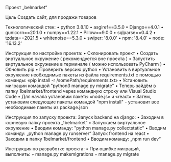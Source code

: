 ﻿Проект „belmarket“

Цель
Создать сайт, для продажи товаров

Технологический стек:
• python 3.8.10
• asgiref==3.5.0
• Django==4.0.1
• gunicorn==20.1.0
• numpy==1.22.1
• Pillow==9.0.0
• sqlparse==0.4.2
• tzdata==2021.5
• whitenoise==5.3.0
• swiper: '8.0.0'
• npm: '8.4.0'
• node: '16.13.2'

Инструкция по настройке проекта:
• Склонировать проект
• Создать виртуальное окружение ( рекомендуется вне проекта )
• Запустить виртуальное окружение в терминале ( можно использовать PyCharm )
• Обновить pip
• Проверить версию python
• Установить в виртуальное окружение необходимые пакеты из файла requirements.txt с помощью команды: «pip install -r /somePath/requirements.txt»
• Установить миграции командой "python3 manage.py migrate"
• Теперь зайдём в папку 1belmarket/frontend через командную строку или Visual Studio Code
• Для начала установим пакеты «node.js» и «react»
• Затем, установим следующие пакеты командой "npm install" - установит все необходимые пакеты из package.json

Инструкция по запуску проекта:
Запуск backend на django:
• Заходим в корневую папку проекта „1belmarket“
• Запускаем виртуальное окружение
• Вводим команду: "python manage.py collectstatic"
• Вводим команду: „python manage.py runserver“
Запуск frontend на react
• Заходим в папку 1belmarket/frontend
• Вводим команду: „npm run dev“

Инструкция по разработке проекта:
• При ошибке миграций, выполнить:
◦ manage.py makemigrations
◦ manage.py migrate
